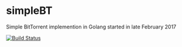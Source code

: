 # simpleBT
Simple BitTorrent implemention in Golang started in late February 2017

[![Build Status](https://travis-ci.org/alruiz12/simpleBT.svg?branch=master)](https://travis-ci.org/alruiz12/simpleBT)


